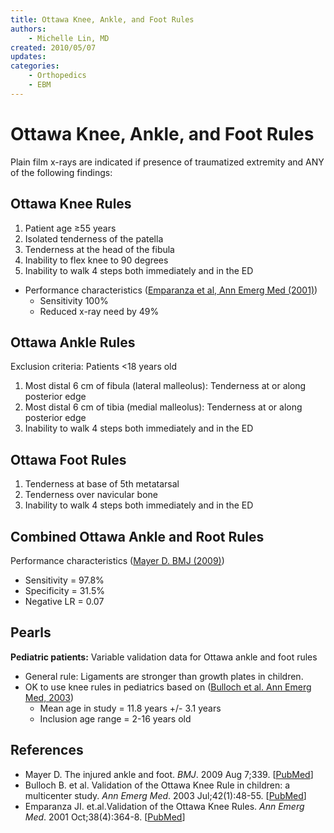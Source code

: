 ```yaml
---
title: Ottawa Knee, Ankle, and Foot Rules
authors:
    - Michelle Lin, MD
created: 2010/05/07
updates:
categories:
    - Orthopedics
    - EBM
---
```


# Ottawa Knee, Ankle, and Foot Rules

Plain film x-rays are indicated if presence of traumatized extremity and ANY of the following findings:

## Ottawa Knee Rules

1. Patient age &ge;55 years
2. Isolated tenderness of the patella
3. Tenderness at the head of the fibula
4. Inability to flex knee to 90 degrees
5. Inability to walk 4 steps both immediately and in the ED    

- Performance characteristics ([Emparanza et al, Ann Emerg Med (2001)](http://www.ncbi.nlm.nih.gov/pubmed/?term=11574791))
  - Sensitivity 100%
  - Reduced x-ray need by 49% 

## Ottawa Ankle Rules

Exclusion criteria: Patients &lt;18 years old

1. Most distal 6 cm of fibula (lateral malleolus): Tenderness at or along posterior edge
2. Most distal 6 cm of tibia (medial malleolus): Tenderness at or along posterior edge 
3. Inability to walk 4 steps both immediately and in the ED 

## Ottawa Foot Rules

1. Tenderness at base of 5th metatarsal
2. Tenderness over navicular bone
3. Inability to walk 4 steps both immediately and in the ED 

## Combined Ottawa Ankle and Root Rules

Performance characteristics ([Mayer D. BMJ (2009)](http://www.ncbi.nlm.nih.gov/pubmed/?term=19666680))

- Sensitivity = 97.8%
- Specificity = 31.5%
- Negative LR = 0.07  

## Pearls

**Pediatric patients:** Variable validation data for Ottawa ankle and foot rules

- General rule: Ligaments are stronger than growth plates in children. 
- OK to use knee rules in pediatrics based on ([Bulloch et al. Ann Emerg Med, 2003](http://www.ncbi.nlm.nih.gov/pubmed/?term=12827123)) 
  - Mean age in study = 11.8 years +/- 3.1 years
  - Inclusion age range = 2-16 years old

## References

- Mayer D. The injured ankle and foot. _BMJ_. 2009 Aug 7;339. [[PubMed](http://www.ncbi.nlm.nih.gov/pubmed/?term=19666680)]
- Bulloch B. et al. Validation of the Ottawa Knee Rule in children: a multicenter study. _Ann Emerg Med_. 2003 Jul;42(1):48-55. [[PubMed](http://www.ncbi.nlm.nih.gov/pubmed/?term=12827123)]
- Emparanza JI. et.al.Validation of the Ottawa Knee Rules. _Ann Emerg Med_. 2001 Oct;38(4):364-8. [[PubMed](http://www.ncbi.nlm.nih.gov/pubmed/?term=11574791)]
